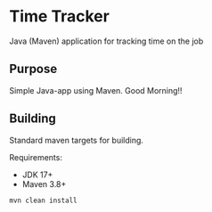 # Time Tracker

Java (Maven) application for tracking time on the job

## Purpose

Simple Java-app using Maven. Good Morning!!

## Building

Standard maven targets for building.

Requirements:

* JDK 17+
* Maven 3.8+

```bash
mvn clean install
```
